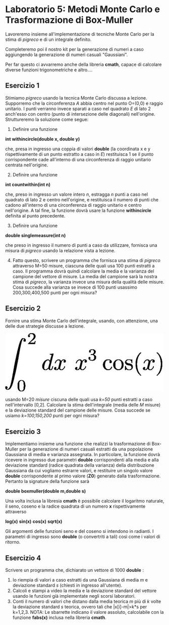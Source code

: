 # Laboratorio 5: Metodi Monte Carlo e Trasformazione di Box-Muller

Lavoreremo insieme all'implementazione di tecniche Monte Carlo per la stima di _pigreco_ e di un integrale definito.

Completeremo poi il nostro kit per la generazione di numeri a caso aggiungendo la generazione di  numeri casuali "Gaussiani". 

Per far questo ci avvarremo anche della libreria __cmath__, capace di calcolare diverse funzioni trigonometriche e altro....


## Esercizio 1
Stimiamo _pigreco_ usando la tecnica Monte Carlo discussa a lezione. Supporremo che la circonferenza _A_ abbia centro nel punto O=(0,0) e raggio unitario. I punti verranno invece sparati a caso nel quadrato _E_ di lato 2 anch'esso con centro (punto di intersezione delle diagonali) nell'origine.  Struttureremo la soluzione come segue:

1. Definire una funzione

__int withincircle(double x, double y)__

 che, presa in ingresso una coppia di valori __double__ (la coordinata x e y rispettivamente di un punto estratto a caso in _E_) restituisca 1 se il punto corrispondente cade all'interno di una circonferenza di raggio unitario centrata nell'origine.

2. Definire una funzione 

__int countwithin(int n)__

che, preso in ingresso un valore intero _n_, estragga _n_ punti a caso nel quadrato di lato 2 e centro nell'origine, e restituisca il numero di punti che cadono all'interno di una circonferenza di raggio unitario e centro nell'origine. A tal fine, la funzione dovrà usare la funzione __withincircle__ definita al punto precedente.

3. Definire una funzione

__double singlemeasure(int n)__

che preso in ingresso il numero di punti a caso da utilizzare, fornisca una misura di _pigreco_ usando la relazione vista a lezione. 

4. Fatto questo, scrivere un programma che fornisca una stima di _pigreco_ attraverso M=50 misure, ciascuna delle quali usa 100 punti estratti a caso. Il programma dovrà quindi calcolare la media e la varianza del campione del vettore di misure. La media del campione sarà  la nostra stima di _pigreco_, la varianza invece una misura della qualità  delle misure. Cosa succede alla varianza se invece di 100 punti usassimo 200,300,400,500  punti per ogni misura?


## Esercizio 2
Fornire una stima Monte Carlo dell'integrale, usando, con attenzione, una delle due strategie discusse a lezione.

 ![](integrale.jpeg)
 
 usando M=20 _misure_ ciscuna delle quali usa _k=50_ punti estratti a caso nell'intervallo [0,2]. Calcolare la stima dell'integrale (media delle _M_ misure) e la deviazione standard del campione delle misure. Cosa succede se usiamo _k=100,150,200_ punti per ogni misura? 
 
 
 ## Esercizio 3
Implementiamo insieme una funzione che realizzi la trasformazione di Box-Muller per la generazione di numeri casuali estratti da una popolazione Gaussiana di media e varianza assegnata. In particolare, la funzione dovrà ricevere in ingresso due parametri __double__ corrispondenti alla media e alla deviazione standard (radice quadrata della varianza) della distribuzione Gaussiana da cui vogliamo estrarre valori, e restituire un singolo valore __double__ corrispondente al primo valore (__Z0__) generato dalla trasformazione. Pertanto la signature della funzione sarà

__double  boxmuller(double m,double s)__

Una volta inclusa la libresia __cmath__ è possibile calcolare il logaritmo naturale, il seno, coseno e la radice quadrata di un numero __x__ rispettivamente attraverso

__log(x)__ __sin(x)__ __cos(x)__ __sqrt(x)__

Gli argomenti delle funzioni seno e del coseno si intendono in radianti. I parametri di ingresso sono __double__ (o convertriti a tali) così come i valori di ritorno.
 
## Esercizio 4
Scrivere un programma che, dichiarato un vettore di 1000 __double__ :
 1. lo riempia di valori a caso estratti da una Gaussiana di media _m_ e deviazione standard _s_ (chiesti in ingresso all'utente).
2. Calcoli e stampi a video la media e la deviazione standard del vettore usando le funzioni già implementate negli scorsi laboratori.
3. Conti il numero di valori che distano dalla media teorica _m_ più di _k_ volte la deviazione standard _s_ teorica, ovvero tali che |x[i]-m|>k*s per k=1,2,3. NOTA: Le sbarrette indicano il valore assoluto, calcolabile con la funzione __fabs(x)__ inclusa nella libreria __cmath__.
